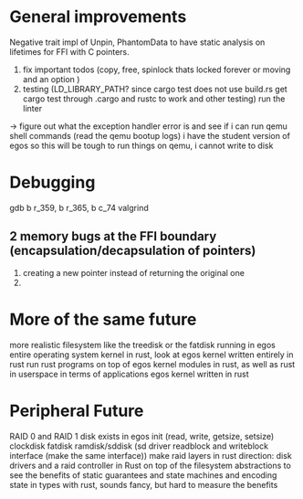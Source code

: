 # General improvements
Negative trait impl of Unpin, PhantomData to have static analysis on lifetimes for FFI with C pointers.

1. fix important todos (copy, free, spinlock thats locked forever or moving and an option )
3. testing (LD_LIBRARY_PATH? since cargo test does not use build.rs get cargo test through .cargo and rustc to work and other testing)
run the linter

-> figure out what the exception handler error is and see if i can run qemu shell commands (read the qemu bootup logs)
i have the student version of egos so this will be tough to run things
on qemu, i cannot write to disk


# Debugging
gdb b r_359, b r_365, b c_74
valgrind
## 2 memory bugs at the FFI boundary (encapsulation/decapsulation of pointers)
1. creating a new pointer instead of returning the original one
2. 

# More of the same future
more realistic filesystem like the treedisk or the fatdisk running in egos
entire operating system kernel in rust, look at egos kernel written entirely in rust
run rust programs on top of egos
kernel modules in rust, as well as rust in userspace in terms of applications
egos kernel written in rust 


# Peripheral Future 
RAID 0 and RAID 1 disk exists in egos 
init (read, write, getsize, setsize)
clockdisk
fatdisk
ramdisk/sddisk (sd driver readblock and writeblock interface (make the same interface))
make raid layers in rust
direction: disk drivers and a raid controller in Rust on top of the filesystem abstractions to see the benefits of static guarantees and state machines and encoding state in types with rust, sounds fancy, but hard to measure the benefits

